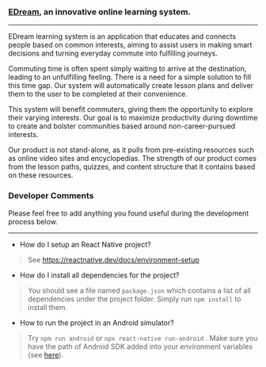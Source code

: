 ### [EDream](http://edream.kakari.cc), an innovative online learning system.

---

EDream learning system is an application that educates and connects people based on common interests, aiming to assist users in making smart decisions and turning everyday commute into fulfilling journeys.

Commuting time is often spent simply waiting to arrive at the destination, leading to an unfulfilling feeling. There is a need for a simple solution to fill this time gap. Our system will automatically create lesson plans and deliver them to the user to be completed at their convenience. 

This system will benefit commuters, giving them the opportunity to explore their varying interests. Our goal is to maximize productivity during downtime to create and bolster communities based around non-career-pursued interests. 

Our product is not stand-alone, as it pulls from pre-existing resources such as online video sites and encyclopedias. The strength of our product comes from the lesson paths, quizzes, and content structure that it contains based on these resources. 





### Developer Comments

Please feel free to add anything you found useful during the development process below.

---

* How do I setup an React Native project?

> See https://reactnative.dev/docs/environment-setup

* How do I install all dependencies for the project?

> You should see a file named `package.json` which contains a list of all dependencies under the project folder. Simply run `npm install` to install them.

* How to run the project in an Android simulator?

> Try `npm run android` or `npx react-native run-android` . Make sure you have the path of Android SDK added into your environment variables (see [here](https://developer.android.com/tools/variables)).
